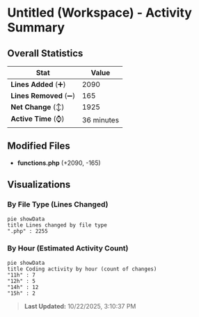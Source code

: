 # Untitled (Workspace) - Activity Summary 

## Overall Statistics

| Stat                   | Value                                                             |
| ---------------------- | ----------------------------------------------------------------- |
| **Lines Added** (➕)   | 2090                                          |
| **Lines Removed** (➖) | 165                                        |
| **Net Change** (↕)    | 1925                |
| **Active Time** (⌚)   | 36 minutes |


## Modified Files
- **functions.php** (+2090, -165)

## Visualizations

### By File Type (Lines Changed)

```mermaid
pie showData
title Lines changed by file type
".php" : 2255
```

### By Hour (Estimated Activity Count)

```mermaid
pie showData
title Coding activity by hour (count of changes)
"11h" : 7
"12h" : 5
"14h" : 12
"15h" : 2
```


> **Last Updated:** 10/22/2025, 3:10:37 PM
